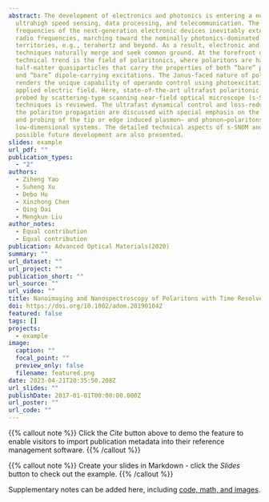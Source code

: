```yaml
---
abstract: The development of electronics and photonics is entering a new era of
  ultrahigh speed sensing, data processing, and telecommunication. The carrier
  frequencies of the next-generation electronic devices inevitably extend beyond
  radio frequencies, marching toward the nominally photonics-dominated
  territories, e.g., terahertz and beyond. As a result, electronic and photonic
  techniques naturally merge and seek common ground. At the forefront of this
  technical trend is the field of polaritonics, where polaritons are half-light,
  half-matter quasiparticles that carry the properties of both “bare” photons
  and “bare” dipole-carrying excitations. The Janus-faced nature of polaritons
  renders the unique capability of operando control using photoexcitation or
  applied electric field. Here, state-of-the-art ultrafast polaritonic phenomena
  probed by scattering-type scanning near-field optical microscope (s-SNOM)
  techniques is reviewed. The ultrafast dynamical control and loss-reduction of
  the polariton propagation are discussed with special emphasis on the creation
  and probing of the tip or edge induced plasmon– and phonon–polaritons in
  low-dimensional systems. The detailed technical aspects of s-SNOM and its
  possible future development are also presented.
slides: example
url_pdf: ""
publication_types:
  - "2"
authors:
  - Ziheng Yao
  - Suheng Xu
  - Debo Hu
  - Xinzhong Chen
  - Qing Dai
  - Mengkun Liu
author_notes:
  - Equal contribution
  - Equal contribution
publication: Advanced Optical Materials(2020)
summary: ""
url_dataset: ""
url_project: ""
publication_short: ""
url_source: ""
url_video: ""
title: Nanoimaging and Nanospectroscopy of Polaritons with Time Resolved s-SNOM
doi: https://doi.org/10.1002/adom.201901042
featured: false
tags: []
projects:
  - example
image:
  caption: ""
  focal_point: ""
  preview_only: false
  filename: featured.png
date: 2023-04-21T20:35:50.208Z
url_slides: ""
publishDate: 2017-01-01T00:00:00.000Z
url_poster: ""
url_code: ""
---
```


{{% callout note %}}
Click the *Cite* button above to demo the feature to enable visitors to import publication metadata into their reference management software.
{{% /callout %}}

{{% callout note %}}
Create your slides in Markdown - click the *Slides* button to check out the example.
{{% /callout %}}

Supplementary notes can be added here, including [code, math, and images](https://wowchemy.com/docs/writing-markdown-latex/).
